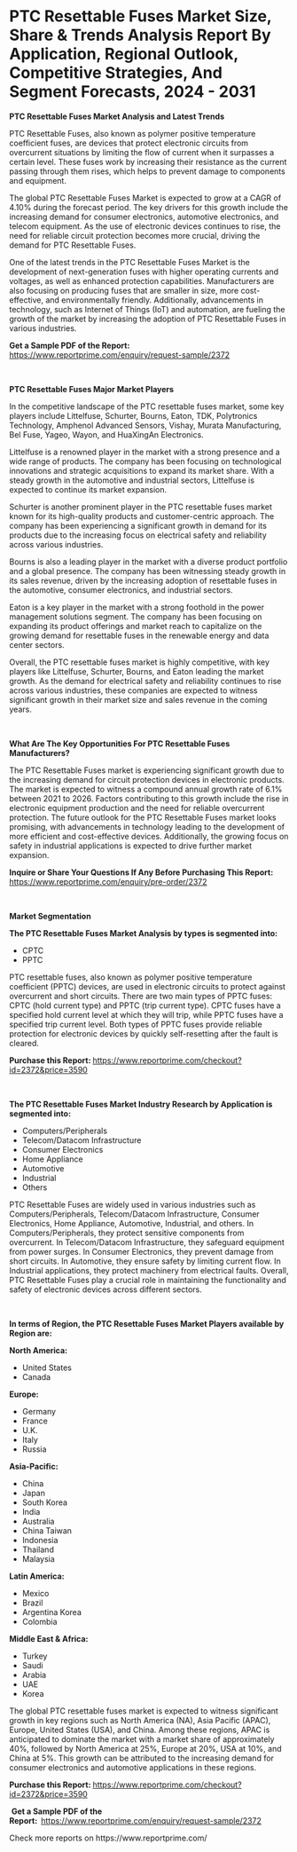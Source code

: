 <p><h1>PTC Resettable Fuses Market Size, Share & Trends Analysis Report By Application, Regional Outlook, Competitive Strategies, And Segment Forecasts, 2024 - 2031</h1></p><p><strong>PTC Resettable Fuses Market Analysis and Latest Trends</strong></p>
<p><p>PTC Resettable Fuses, also known as polymer positive temperature coefficient fuses, are devices that protect electronic circuits from overcurrent situations by limiting the flow of current when it surpasses a certain level. These fuses work by increasing their resistance as the current passing through them rises, which helps to prevent damage to components and equipment.</p><p>The global PTC Resettable Fuses Market is expected to grow at a CAGR of 4.10% during the forecast period. The key drivers for this growth include the increasing demand for consumer electronics, automotive electronics, and telecom equipment. As the use of electronic devices continues to rise, the need for reliable circuit protection becomes more crucial, driving the demand for PTC Resettable Fuses.</p><p>One of the latest trends in the PTC Resettable Fuses Market is the development of next-generation fuses with higher operating currents and voltages, as well as enhanced protection capabilities. Manufacturers are also focusing on producing fuses that are smaller in size, more cost-effective, and environmentally friendly. Additionally, advancements in technology, such as Internet of Things (IoT) and automation, are fueling the growth of the market by increasing the adoption of PTC Resettable Fuses in various industries.</p></p>
<p><strong>Get a Sample PDF of the Report:&nbsp;</strong> <a href="https://www.reportprime.com/enquiry/request-sample/2372">https://www.reportprime.com/enquiry/request-sample/2372</a></p>
<p>&nbsp;</p>
<p><strong>PTC Resettable Fuses Major Market Players</strong></p>
<p><p>In the competitive landscape of the PTC resettable fuses market, some key players include Littelfuse, Schurter, Bourns, Eaton, TDK, Polytronics Technology, Amphenol Advanced Sensors, Vishay, Murata Manufacturing, Bel Fuse, Yageo, Wayon, and HuaXingAn Electronics.</p><p>Littelfuse is a renowned player in the market with a strong presence and a wide range of products. The company has been focusing on technological innovations and strategic acquisitions to expand its market share. With a steady growth in the automotive and industrial sectors, Littelfuse is expected to continue its market expansion.</p><p>Schurter is another prominent player in the PTC resettable fuses market known for its high-quality products and customer-centric approach. The company has been experiencing a significant growth in demand for its products due to the increasing focus on electrical safety and reliability across various industries.</p><p>Bourns is also a leading player in the market with a diverse product portfolio and a global presence. The company has been witnessing steady growth in its sales revenue, driven by the increasing adoption of resettable fuses in the automotive, consumer electronics, and industrial sectors.</p><p>Eaton is a key player in the market with a strong foothold in the power management solutions segment. The company has been focusing on expanding its product offerings and market reach to capitalize on the growing demand for resettable fuses in the renewable energy and data center sectors.</p><p>Overall, the PTC resettable fuses market is highly competitive, with key players like Littelfuse, Schurter, Bourns, and Eaton leading the market growth. As the demand for electrical safety and reliability continues to rise across various industries, these companies are expected to witness significant growth in their market size and sales revenue in the coming years.</p></p>
<p>&nbsp;</p>
<p><strong>What Are The Key Opportunities For PTC Resettable Fuses Manufacturers?</strong></p>
<p><p>The PTC Resettable Fuses market is experiencing significant growth due to the increasing demand for circuit protection devices in electronic products. The market is expected to witness a compound annual growth rate of 6.1% between 2021 to 2026. Factors contributing to this growth include the rise in electronic equipment production and the need for reliable overcurrent protection. The future outlook for the PTC Resettable Fuses market looks promising, with advancements in technology leading to the development of more efficient and cost-effective devices. Additionally, the growing focus on safety in industrial applications is expected to drive further market expansion.</p></p>
<p><strong>Inquire or Share Your Questions If Any Before Purchasing This Report:</strong> <a href="https://www.reportprime.com/enquiry/pre-order/2372">https://www.reportprime.com/enquiry/pre-order/2372</a></p>
<p>&nbsp;</p>
<p><strong>Market Segmentation</strong></p>
<p><strong>The PTC Resettable Fuses Market Analysis by types is segmented into:</strong></p>
<p><ul><li>CPTC</li><li>PPTC</li></ul></p>
<p><p>PTC resettable fuses, also known as polymer positive temperature coefficient (PPTC) devices, are used in electronic circuits to protect against overcurrent and short circuits. There are two main types of PPTC fuses: CPTC (hold current type) and PPTC (trip current type). CPTC fuses have a specified hold current level at which they will trip, while PPTC fuses have a specified trip current level. Both types of PPTC fuses provide reliable protection for electronic devices by quickly self-resetting after the fault is cleared.</p></p>
<p><strong>Purchase this Report:&nbsp;</strong><a href="https://www.reportprime.com/checkout?id=2372&price=3590">https://www.reportprime.com/checkout?id=2372&price=3590</a></p>
<p>&nbsp;</p>
<p><strong>The PTC Resettable Fuses Market Industry Research by Application is segmented into:</strong></p>
<p><ul><li>Computers/Peripherals</li><li>Telecom/Datacom Infrastructure</li><li>Consumer Electronics</li><li>Home Appliance</li><li>Automotive</li><li>Industrial</li><li>Others</li></ul></p>
<p><p>PTC Resettable Fuses are widely used in various industries such as Computers/Peripherals, Telecom/Datacom Infrastructure, Consumer Electronics, Home Appliance, Automotive, Industrial, and others. In Computers/Peripherals, they protect sensitive components from overcurrent. In Telecom/Datacom Infrastructure, they safeguard equipment from power surges. In Consumer Electronics, they prevent damage from short circuits. In Automotive, they ensure safety by limiting current flow. In Industrial applications, they protect machinery from electrical faults. Overall, PTC Resettable Fuses play a crucial role in maintaining the functionality and safety of electronic devices across different sectors.</p></p>
<p>&nbsp;</p>
<p><strong>In terms of Region, the PTC Resettable Fuses Market Players available by Region are:</strong></p>
<p>
    <p> <strong> North America: </strong>
        <ul>
            <li>United States</li>
            <li>Canada</li>
        </ul>
        </p> 
    <p> <strong> Europe: </strong>
        <ul>
            <li>Germany</li>
            <li>France</li>
            <li>U.K.</li>
            <li>Italy</li>
            <li>Russia</li>
        </ul>
        </p> 
    <p> <strong> Asia-Pacific: </strong>
        <ul>
            <li>China</li>
            <li>Japan</li>
            <li>South Korea</li>
            <li>India</li>
            <li>Australia</li>
            <li>China Taiwan</li>
            <li>Indonesia</li>
            <li>Thailand</li>
            <li>Malaysia</li>
        </ul>
        </p> 
    <p> <strong> Latin America: </strong>
        <ul>
            <li>Mexico</li>
            <li>Brazil</li>
            <li>Argentina Korea</li>
            <li>Colombia</li>
        </ul>
        </p> 
    <p> <strong> Middle East & Africa: </strong>
        <ul>
            <li>Turkey</li>
            <li>Saudi</li>
            <li>Arabia</li>
            <li>UAE</li>
            <li>Korea</li>
        </ul>
    </p>
    </p>
<p><p>The global PTC resettable fuses market is expected to witness significant growth in key regions such as North America (NA), Asia Pacific (APAC), Europe, United States (USA), and China. Among these regions, APAC is anticipated to dominate the market with a market share of approximately 40%, followed by North America at 25%, Europe at 20%, USA at 10%, and China at 5%. This growth can be attributed to the increasing demand for consumer electronics and automotive applications in these regions.</p></p>
<p><strong>Purchase this Report: </strong><a href="https://www.reportprime.com/checkout?id=2372&price=3590">https://www.reportprime.com/checkout?id=2372&price=3590</a></p>
<p>&nbsp;<strong>Get a Sample PDF of the Report:&nbsp;&nbsp;</strong><a href="https://www.reportprime.com/enquiry/request-sample/2372">https://www.reportprime.com/enquiry/request-sample/2372</a></p>
<p><strong></strong></p>
<p>Check more reports on https://www.reportprime.com/</p>